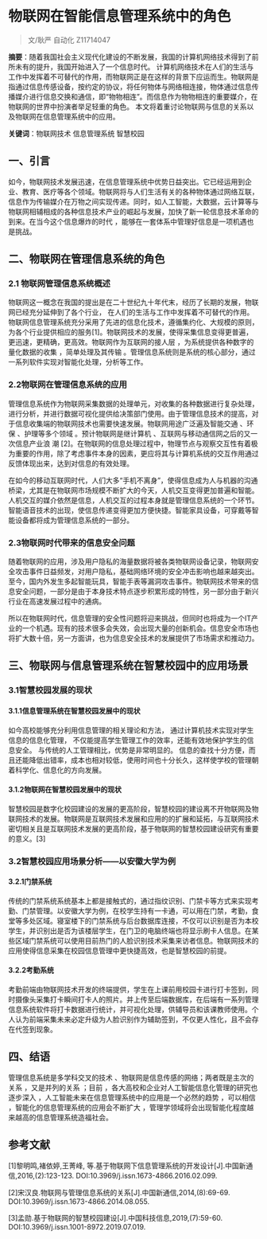 # **物联网在智能信息管理系统中的角色**
> 文/耿严 自动化 Z11714047

**摘要**：随着我国社会主义现代化建设的不断发展，我国的计算机网络技术得到了前所未有的提升，我国开始进入了一个信息时代。 计算机网络技术在人们的生活与工作中发挥着不可替代的作用，而物联网正是在这样的背景下应运而生。物联网是指通过信息传感设备，按约定的协议，将任何物体与网络相连接，物体通过信息传播媒介进行信息交换和通信，即“物物相连”。而信息作为物物相连的重要媒介，在物联网的世界中扮演者举足轻重的角色。 本文将着重讨论物联网与信息的关系以及物联网在信息管理系统中的应用。

**关键词**：物联网技术	信息管理系统	智慧校园

## 一、引言

如今，物联网技术发展迅速，在信息管理系统中优势日益突出。它已经运用到企业、教育、医疗等各个领域。物联网将与人们生活有关的各种物体通过网络互联，信息作为传输媒介在万物之间实现传递。同时，如人工智能，大数据，云计算等与物联网相辅相成的各种信息技术产业的崛起与发展，加快了新一轮信息技术革命的到来。在当今这个信息爆炸的时代 ，能够在一套体系中管理好信息是一项机遇也是挑战。 

## 二、物联网在管理信息系统的角色

### 2.1 物联网管理信息系统概述

物联网这一概念在我国的提出是在二十世纪九十年代末，经历了长期的发展，物联网已经充分延伸到了各个行业，
在人们的生活与工作中发挥着不可替代的作用。物联网信息管理系统充分采用了先进的信息化技术，遵循集约化、大规模的原则，为各个行业提供相应的服务[1]。物联网技术的发展，使得采集信息变得更普遍，更迅速，更精确，更高效。物联网作为互联网的接人层 ，为系统提供各种数字的量化数据的收集 ，简单处理及其传输 。管理信息系统则是系统的核心部分，通过一系列软件实现对智能化处理，分析等工作。

### 2.2物联网在管理信息系统的应用

管理信息系统作为物联网采集数据的处理单元，对收集的各种数据进行复杂处理，进行分析，并进行数据可视化提供给决策部门使用。由于管理信息技术的提高，对于信息收集端的物联网技术也需要快速发展。物联网用途广泛遍及智能交通 、环保 、护理等多个领域 。预计物联网是继计算机 、互联网与移动通信网之后的又一次信息产业浪 潮 [2]。在物联网的信息处理过程中，物理节点与观察交互性有着极为重要的作用，除了考虑事件本身的因素，更应将其与计算机系统的交互作用通过反馈体现出来，达到对信息的有效处理。

在如今的移动互联网时代，人们大多“手机不离身”，使得信息成为人与机器的沟通桥梁，尤其是在物联网市场规模不断扩大的今天，人机交互变得更加普遍和智能。人机交互的媒介依然是信息，人机交互的过程本身就是管理信息系统的一个环节。智能语音技术的出现，使信息传递变得更加方便快捷。智能家具设备，可穿戴等智能设备都将成为管理信息系统的一部分。

### 2.3物联网时代带来的信息安全问题

随着物联网的应用，涉及用户隐私的海量数据将被各类物联网设备记录，物联网安全攻击事件日益频发，对用户隐私，基础网络环境的安全冲击影响也越来越突出。至今，国内外发生多起智能玩具，智能手表等漏洞攻击事件。物联网技术带来的信息安全问题，一部分是由于本身技术特点逐步积累形成的特性，另一部分由于新兴行业在高速发展过程中的通病。

所以在物联网时代，信息管理的安全性问题将迎来挑战，但同时也将成为一个IT产业的一个机遇。现有的技术很多会失效，会出现大量的创新机会。信息安全市场也将扩大数十倍，另一方面讲，也为信息安全技术的发展提供了市场需求和推动力。

## 三、物联网与信息管理系统在智慧校园中的应用场景

### 3.1智慧校园发展的现状

#### 3.1.1信息管理系统在智慧校园发展中的现状

如今高校能够充分利用信息管理的相关理论和方法， 通过计算机技术实现对学生信息的信息化管理， 不仅能提高学生管理工作的效率，还能有效地保护学生的信息安全。 与传统的人工管理相比，优势是非常明显的。 信息的查找十分方便，而且还能降低出错率，成本也相对较低，使用时间也十分长久，这样使学校的管理朝着科学化、信息化的方向发展。

#### 3.1.2物联网在智慧校园发展中的现状

智慧校园是数字化校园建设的发展的更高阶段，智慧校园的建设离不开物联网及物联网技术的发展。物联网是互联网技术发展和应用的的扩展和延拓，与互联网技术密切相关且是互联网技术发展的更高阶段，基于物联网的智慧校园建设研究有重要的意义。[3]

### 3.2智慧校园应用场景分析——以安徽大学为例

#### 3.2.1门禁系统

传统的门禁系统系统基本上都是接触式的，通过指纹识别、门禁卡等方式来实现考勤、门禁管理。以安徽大学为例，在校学生持有一卡通，可以用在门禁，考勤，食堂等多处区域。寝室楼下的门禁系统与后台数据库连接，不仅可以识别是否为本校学生，并识别出是否为该楼层学生，在门卫的电脑终端也将显示刷卡人信息。在某些区域门禁系统可以使用目前热门的人脸识别技术采集来访者信息。物联网技术的应用使得信息采集在校园信息管理中更快捷高效，也是智慧校园的前提。

#### 3.2.2考勤系统

考勤前端由物联网技术开发的终端提供，学生在上课前用校园卡进行打卡签到，同时摄像头采集打卡瞬间打卡人的照片。并上传至后端数据库，在后端有一系列管理信息系统软件将打卡数据进行统计，并可视化处理，供辅导员和该课教师使用。个人认为前端采集未来必定升级为人脸识别作为辅助签到，不仅更人性化，且不会存在代签到现象。

## 四、结语

管理信息系统是多学科交叉的技术 、物联网是信息传感的网络；两者既是主次的关系 ，又是并列的关系 ；目前 ，各大高校和企业对人工智能信息化管理的研究也逐步深入 ，人工智能未来在信息管理系统中的应用是一个必然的趋势 ，可以相信 ，智能化的信息管理系统的应用会不断扩大 ，管理学领域将会出现智能化程度越来越高的信息管理系统造福社会。

## 参考文献

[1]黎明鸣,褚依婷,王菁峰, 等.基于物联网下信息管理系统的开发设计[J].中国新通信,2016,(2):123-123. DOI:10.3969/j.issn.1673-4866.2016.02.099.

[2]宋汉良.物联网与管理信息系统的关系[J].中国新通信,2014,(8):69-69. DOI:10.3969/j.issn.1673-4866.2014.08.055.

[3]孟勋.基于物联网的智慧校园建设[J].中国科技信息,2019,(7):59-60. DOI:10.3969/j.issn.1001-8972.2019.07.019.